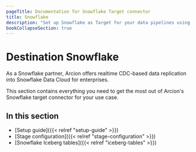 ```yaml
---
pageTitle: Documentation for Snowflake Target connector
title: Snowflake
description: "Set up Snowflake as Target for your data pipelines using Arcion Snowflake connector. Learn about Type-2 CDC and Snowflake Iceberg tables support."
bookCollapseSection: true
---
```


# Destination Snowflake
As a Snowflake partner, Arcion offers realtime CDC-based data replication into Snowflake Data Cloud for enterprises.

This section contains everything you need to get the most out of Arcion's Snowflake target connector for your use case.

## In this section

- [Setup guide]({{< relref "setup-guide" >}})
- [Stage configuration]({{< relref "stage-configuration" >}})
- [Snowflake Iceberg tables]({{< relref "iceberg-tables" >}})